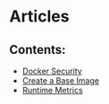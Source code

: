 # Articles

## Contents:

- [Docker Security](security/)
- [Create a Base Image](baseimages/)
- [Runtime Metrics](runmetrics/)

